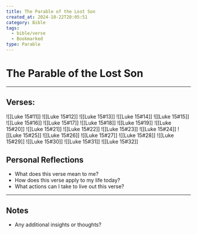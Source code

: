 ```yaml
---
title: The Parable of the Lost Son
created_at: 2024-10-22T20:05:51
category: Bible
tags:
  - bible/verse
  - Bookmarked
type: Parable
---
```

# The Parable of the Lost Son

---
## Verses:
![[Luke 15#11]]
![[Luke 15#12]]
![[Luke 15#13]]
![[Luke 15#14]]
![[Luke 15#15]]
![[Luke 15#16]]
![[Luke 15#17]]
![[Luke 15#18]]
![[Luke 15#19]]
![[Luke 15#20]]
![[Luke 15#21]]
![[Luke 15#22]]
![[Luke 15#23]]
![[Luke 15#24]]
![[Luke 15#25]]
![[Luke 15#26]]
![[Luke 15#27]]
![[Luke 15#28]]
![[Luke 15#29]]
![[Luke 15#30]]
![[Luke 15#31]]
![[Luke 15#32]]


## Personal Reflections
- What does this verse mean to me?
- How does this verse apply to my life today?
- What actions can I take to live out this verse?

---

## Notes
- Any additional insights or thoughts?

